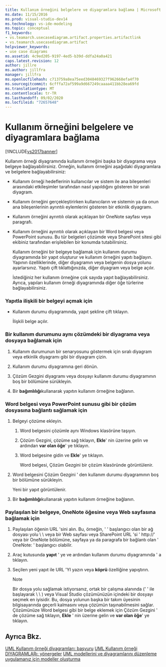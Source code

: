 ```yaml
---
title: Kullanım örneğini belgelere ve diyagramlara bağlama | Microsoft Docs
ms.date: 11/15/2016
ms.prod: visual-studio-dev14
ms.technology: vs-ide-modeling
ms.topic: conceptual
f1_keywords:
- vs.teamarch.usecasediagram.artifact.properties.artifactlink
- vs.teamarch.usecasediagram.artifact
helpviewer_keywords:
- use case diagrams
ms.assetid: 4c9ed205-9197-4ed5-b39d-ddfa24a0a421
caps.latest.revision: 12
author: jillre
ms.author: jillfra
manager: jillfra
ms.openlocfilehash: c713759a8ea75eed3048469327f962668efa4f70
ms.sourcegitcommit: 6cfffa72af599a9d667249caaaa411bb28ea69fd
ms.translationtype: MT
ms.contentlocale: tr-TR
ms.lasthandoff: 09/02/2020
ms.locfileid: "72657648"
---
```

# <a name="link-a-use-case-to-documents-and-diagrams"></a>Kullanım örneğini belgelere ve diyagramlara bağlama
[!INCLUDE[vs2017banner](../includes/vs2017banner.md)]

Kullanım örneği diyagramında kullanım örneğini başka bir diyagrama veya belgeye bağlayabilirsiniz. Örneğin, kullanım örneğini aşağıdaki diyagramlara ve belgelere bağlayabilirsiniz:

- Kullanım örneği hedeflerinin kullanıcılar ve sistem ile ana bileşenleri arasındaki etkileşimler tarafından nasıl yapıldığını gösteren bir sıralı diyagram.

- Kullanım örneğini gerçekleştirirken kullanıcıların ve sistemin ya da onun ana bileşenlerinin ayrıntılı eylemlerini gösteren bir etkinlik diyagramı.

- Kullanım örneğini ayrıntılı olarak açıklayan bir OneNote sayfası veya paragrafı.

- Kullanım örneğini ayrıntılı olarak açıklayan bir Word belgesi veya PowerPoint sunusu. Bu tür belgeleri çözümde veya SharePoint sitesi gibi ekibiniz tarafından erişilebilen bir konumda tutabilirsiniz.

  Kullanım örneğini bir belgeye bağlamak için kullanım durumu diyagramında bir yapıt oluşturur ve kullanım örneğini yapıtı bağlayın. Yapının özelliklerinde, diğer diyagramın veya belgenin dosya yolunu ayarlarsınız. Yapıtı çift tıklattığınızda, diğer diyagram veya belge açılır.

  İstediğiniz her kullanım örneğine çok sayıda yapıt bağlayabilirsiniz. Ayrıca, yapıları kullanım örneği diyagramında diğer öğe türlerine bağlayabilirsiniz.

### <a name="to-open-a-document-associated-with-an-artifact"></a>Yapıtla ilişkili bir belgeyi açmak için

- Kullanım durumu diyagramında, yapıt şekline çift tıklayın.

     İlişkili belge açılır.

### <a name="to-link-a-use-case-to-a-diagram-or-file-in-the-same-solution"></a>Bir kullanım durumunu aynı çözümdeki bir diyagrama veya dosyaya bağlamak için

1. Kullanım durumunun bir senaryosunu göstermek için sıralı diyagram veya etkinlik diyagramı gibi bir diyagram çizin.

2. Kullanım durumu diyagramına geri dönün.

3. Çözüm Gezgini diyagramı veya dosyayı kullanım durumu diyagramının boş bir bölümüne sürükleyin.

4. Bir **bağımlılığı**kullanarak yapıtın kullanım örneğine bağlanın.

### <a name="to-link-to-a-solution-file-such-as-a-word-document-or-powerpoint-presentation"></a>Word belgesi veya PowerPoint sunusu gibi bir çözüm dosyasına bağlantı sağlamak için

1. Belgeyi çözüme ekleyin.

    1. Word belgesini çözümle aynı Windows klasörüne taşıyın.

    2. Çözüm Gezgini, çözüme sağ tıklayın, **Ekle**' nin üzerine gelin ve ardından **var olan öğe**' ye tıklayın.

    3. Word belgesine gidin ve **Ekle**' ye tıklayın.

         Word belgesi, Çözüm Gezgini bir çözüm klasöründe görüntülenir.

2. Word belgesini Çözüm Gezgini ' den kullanım durumu diyagramının boş bir bölümüne sürükleyin.

     Yeni bir yapıt görüntülenir.

3. Bir **bağımlılığı**kullanarak yapıtın kullanım örneğine bağlanın.

### <a name="to-link-to-a-shared-document-onenote-element-or-web-page"></a>Paylaşılan bir belgeye, OneNote öğesine veya Web sayfasına bağlamak için

1. Paylaşılan öğenin URL 'sini alın. Bu, örneğin, ' ' başlangıcı olan bir ağ dosyası yolu \\ \\ veya bir Web sayfası veya SharePoint URL 'si ' http://' veya bir OneNote bölümüne, sayfaya ya da paragrafa bir bağlantı olan ' OneNote: ' başlangıcı olabilir.

2. Araç kutusunda **yapıt** ' ye ve ardından kullanım durumu diyagramında ' a tıklayın.

3. Seçilen yeni yapıt ile URL 'YI yazın veya **köprü** özelliğine yapıştırın.

    > [!NOTE]
    > Bir dosya yolu sağlamak istiyorsanız, ortak bir çalışma alanında (' ' ile başlayarak \\ \\ ) veya Visual Studio çözümünüzün içindeki bir dosyayı seçmek en iyisidir. Bu, dosya yolunun başka bir takım üyesinin bilgisayarında geçerli kalmasını veya çözümün taşınabilmesini sağlar. Çözümünüze Word belgesi gibi bir belge eklemek için Çözüm Gezgini ' de çözüme sağ tıklayın, **Ekle** ' nin üzerine gelin ve **var olan öğe**' ye tıklayın.

## <a name="see-also"></a>Ayrıca Bkz.
 [UML Kullanım örneği diyagramları: başvuru](../modeling/uml-use-case-diagrams-reference.md) [UML Kullanım örneği DIYAGRAMLARı: yönergeler](../modeling/uml-use-case-diagrams-guidelines.md) [UML modellerini ve diyagramlarını düzenleme](../modeling/edit-uml-models-and-diagrams.md) [uygulamanız için modeller oluşturma](../modeling/create-models-for-your-app.md)
